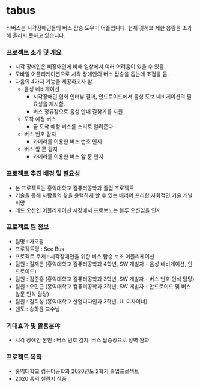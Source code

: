 # tabus
타버스는 시각장애인들의 버스 탑승 도우미 어플입니다. 현재 깃허브 제한 용량을 초과해 올리지 못하고 있습니다.
### **프로젝트 소개 및 개요**

- 시각 장애인은 비장애인에 비해 일상에서 여러 어려움이 있을 수 있음.
- 모바일 어플리케이션으로 시각 장애인의 버스 탑승을 돕는데  초점을 둠.
- 다음의 4가지 기능을 제공하고자 함.
    - 음성 네비게이션
        - 시각장애인 협회 인터뷰 결과, 안드로이드에서 음성 도보 네비게이션의 필요성을 제시함.
        - 버스 정류장으로 음성 안내 길찾기를 지원
    - 도착 예정 버스
        - 곧 도착 예정 버스를 소리로 알려준다.
    - 버스 번호 감지
        - 카메라를 이용한 버스 번호 인지
    - 버스  앞 문  감지
        - 카메라를 이용한 버스 앞 문 인지

### **프로젝트 추진 배경 및 필요성**

- 본 프로젝트는 홍익대학교 컴퓨터공학과 졸업 프로젝트
- 기술을 통해 사람들의 삶을 윤택하게 할 수 있는 배리어 프리한 사회적인 기술 개발 희망
- 레드 오션인 어플리케이션 시장에서 프로보노는 블루 오션임을 인지.

### **프로젝트 팀 정보**

- 팀명 : 가오팔
- 프로젝트명 : See Bus
- 프로젝트 주제 : 시각장애인을 위한  버스 탑승 보조 어플리케이션
- 팀원 : 길재은  (홍익대학교 컴퓨터공학과 4학년, SW 개발자 - 음성 네비게이션, 안드로이드)
- 팀원 : 김준홍  (홍익대학교 컴퓨터공학과 3학년, SW 개발자 - 버스 번호 인식 담당)
- 팀원 : 오민근 (홍익대학교  컴퓨터공학과 3학년, SW 개발자 - 안드로이드 및 버스 앞문 인식 담당)
- 팀원 : 김희성 (홍익대학교 산업디자인과 3학년, UI 디자이너)
- 멘토 : 송하윤 교수님

### **기대효과 및 활용분야**

- 시각 장애인 본인 : 버스 번호 감지,  버스 탑승장으로 장벽 완화


### **프로젝트 목적**

- 홍익대학교 컴퓨터공학과 2020년도 2학기 졸업프로젝트
- 2020  홍익 챌린지 작품
